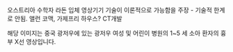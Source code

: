 오스트리아 수학자 라돈 입체 영상기기 기술이 이론적으로 가능함을 주장 - 기술적 한계로 안됨.
앨런 코맥, 가제프리 하우스? CT개발

해당 이미지는 중국 광저우에 있는 광저우 여성 및 어린이 병원의 1~5 세 소아 환자의 흉부 X선 영상입니다. 